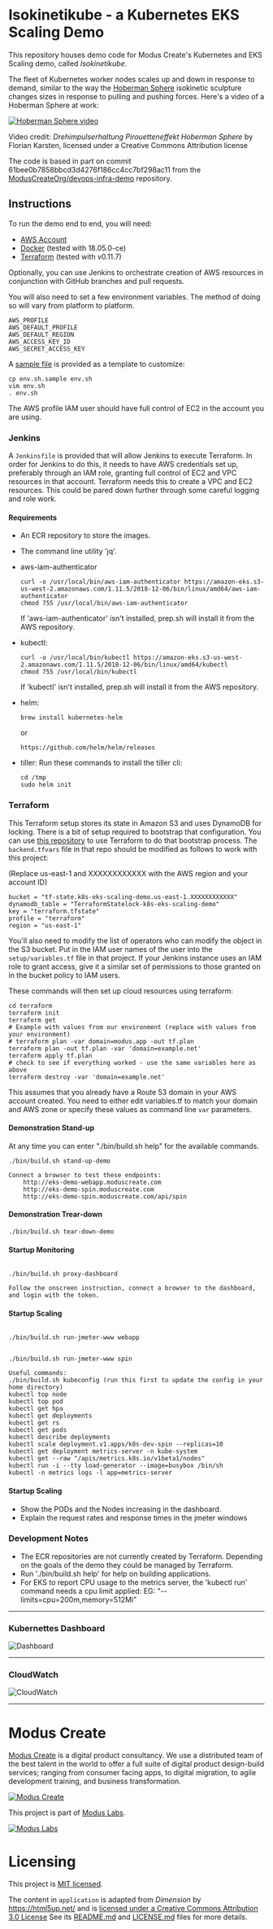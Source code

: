 Isokinetikube - a Kubernetes EKS Scaling Demo
=============================================

This repository houses demo code for Modus Create's Kubernetes and EKS Scaling demo, called *Isokinetikube*.

The fleet of Kubernetes worker nodes scales up and down in response to demand, similar to the way the [Hoberman Sphere](https://en.wikipedia.org/wiki/Hoberman_sphere) isokinetic sculpture changes sizes in response to pulling and pushing forces. Here's a video of a Hoberman Sphere at work:

[![Hoberman Sphere video](http://img.youtube.com/vi/0b40puT7N68/0.jpg)](http://www.youtube.com/watch?v=0b40puT7N68E)

Video credit: _Drehimpulserhaltung Pirouetteneffekt Hoberman Sphere_ by Florian Karsten, licensed under a Creative Commons Attribution license

The code is based in part on commit 61bee0b7858bbcd3d4276f186cc4cc7bf298ac11 from the [ModusCreateOrg/devops-infra-demo](https://github.com/ModusCreateOrg/devops-infra-demo/) repository.

 
Instructions
------------

 To run the demo end to end, you will need:
 
* [AWS Account](https://aws.amazon.com/)
* [Docker](https://docker.com/) (tested with 18.05.0-ce)
* [Terraform](https://www.terraform.io/) (tested with  v0.11.7)

Optionally, you can use Jenkins to orchestrate creation of AWS resources in conjunction with GitHub branches and pull requests.

You will also need to set a few environment variables. The method of doing so will vary from platform to platform. 

```
AWS_PROFILE
AWS_DEFAULT_PROFILE
AWS_DEFAULT_REGION
AWS_ACCESS_KEY_ID
AWS_SECRET_ACCESS_KEY
```

A [sample file](env.sh.sample) is provided as a template to customize:

```
cp env.sh.sample env.sh
vim env.sh
. env.sh
```

The AWS profile IAM user should have full control of EC2 in the account you are using.

### Jenkins

A `Jenkinsfile` is provided that will allow Jenkins to execute Terraform. In order for Jenkins to do this, it needs to have AWS credentials set up, preferably through an IAM role, granting full control of EC2 and VPC resources in that account. Terraform needs this to create a VPC and EC2 resources. This could be pared down further through some careful logging and role work.

#### Requirements
- An ECR repository to store the images.
- The command line utility 'jq'.
- aws-iam-authenticator
	```
	curl -o /usr/local/bin/aws-iam-authenticator https://amazon-eks.s3-us-west-2.amazonaws.com/1.11.5/2018-12-06/bin/linux/amd64/aws-iam-authenticator
    chmod 755 /usr/local/bin/aws-iam-authenticator
	```
    If 'aws-iam-authenticator' isn't installed, prep.sh will install it from the AWS repository.
- kubectl:
	```
	curl -o /usr/local/bin/kubectl https://amazon-eks.s3-us-west-2.amazonaws.com/1.11.5/2018-12-06/bin/linux/amd64/kubectl
    chmod 755 /usr/local/bin/kubectl
	```
    If 'kubectl' isn't installed, prep.sh will install it from the AWS repository.

- helm:
    ```
    brew install kubernetes-helm
    ```
    or
    ```
    https://github.com/helm/helm/releases
    ```
- tiller:
    Run these commands to install the tiller cli:
    ```
    cd /tmp
    sudo helm init
    ```

### Terraform

This Terraform setup stores its state in Amazon S3 and uses DynamoDB for locking. There is a bit of setup required to bootstrap that configuration. You can use [this repository](https://github.com/monterail/terraform-bootstrap-example) to use Terraform to do that bootstrap process. The `backend.tfvars` file in that repo should be modified as follows to work with this project:

(Replace us-east-1 and XXXXXXXXXXXX with the AWS region and your account ID)
```
bucket = "tf-state.k8s-eks-scaling-demo.us-east-1.XXXXXXXXXXXX"
dynamodb_table = "TerraformStatelock-k8s-eks-scaling-demo"
key = "terraform.tfstate"
profile = "terraform"
region = "us-east-1"
```
You'll also need to modify the list of operators who can modify the object in the S3 bucket. Put in the IAM user names of the user into the `setup/variables.tf` file in that project. If your Jenkins instance uses an IAM role to grant access, give it a similar set of permissions to those granted on in the bucket policy to IAM users.

These commands will then set up cloud resources using terraform:
 
    cd terraform
    terraform init
    terraform get
    # Example with values from our environment (replace with values from your environment)
    # terraform plan -var domain=modus.app -out tf.plan
    terraform plan -out tf.plan -var 'domain=example.net'
    terraform apply tf.plan
    # check to see if everything worked - use the same variables here as above
    terraform destroy -var 'domain=example.net'

This assumes that you already have a Route 53 domain in your AWS account created.
You need to either edit variables.tf to match your domain and AWS zone or specify these values as command line `var` parameters.

#### Demonstration Stand-up
At any time you can enter "./bin/build.sh help" for the available commands.

```
./bin/build.sh stand-up-demo

Connect a browser to test these endpoints:
    http://eks-demo-webapp.moduscreate.com
    http://eks-demo-spin.moduscreate.com
    http://eks-demo-spin.moduscreate.com/api/spin
```
#### Demonstration Trear-down
```
./bin/build.sh tear-down-demo

```

#### Startup Monitoring
```

./bin/build.sh proxy-dashboard

Follow the onscreen instruction, connect a browser to the dashboard, and login with the token.

```

#### Startup Scaling
```

./bin/build.sh run-jmeter-www webapp

```
```

./bin/build.sh run-jmeter-www spin

```

```
Useful commands:
./bin/build.sh kubeconfig (run this first to update the config in your home directory)
kubectl top node
kubectl top pod
kubectl get hpa
kubectl get deployments
kubectl get rs
kubectl get pods
kubectl describe deployments
kubectl scale deployment.v1.apps/k8s-dev-spin --replicas=10
kubectl get deployment metrics-server -n kube-system
kubectl get --raw "/apis/metrics.k8s.io/v1beta1/nodes"
kubectl run -i --tty load-generator --image=busybox /bin/sh
kubectl -n metrics logs -l app=metrics-server

```

#### Startup Scaling

- Show the PODs and the Nodes increasing in the dashboard.
- Explain the request rates and response times in the jmeter windows

### Development Notes
- The ECR repositories are not currently created by Terraform. Depending on the goals of the demo they could be managed by Terraform.
- Run './bin/build.sh help' for help on building applications.
- For EKS to report CPU usage to the metrics server, the 'kubectl run' command needs a cpu limit applied: EG: "--limits=cpu=200m,memory=512Mi" 

---
### Kubernettes Dashboard
![Dashboard](images/pie-charts.png)

---
### CloudWatch
![CloudWatch](images/CloudWatch.png)

---


# Modus Create

[Modus Create](https://moduscreate.com) is a digital product consultancy. We use a distributed team of the best talent in the world to offer a full suite of digital product design-build services; ranging from consumer facing apps, to digital migration, to agile development training, and business transformation.

[![Modus Create](https://res.cloudinary.com/modus-labs/image/upload/h_80/v1533109874/modus/logo-long-black.png)](https://moduscreate.com)

This project is part of [Modus Labs](https://labs.moduscreate.com).

[![Modus Labs](https://res.cloudinary.com/modus-labs/image/upload/h_80/v1531492623/labs/logo-black.png)](https://labs.moduscreate.com)

# Licensing

This project is [MIT licensed](./LICENSE).

The content in `application` is adapted from _Dimension_ by https://html5up.net/ and is [licensed under a Creative Commons Attribution 3.0 License](https://html5up.net/license) See its [README.md](application/README.md) and [LICENSE.md](application/LICENSE.md) files for more details.

